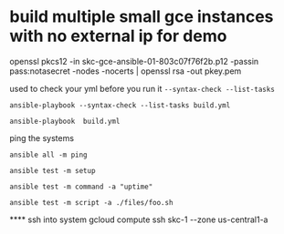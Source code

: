 


# build multiple small gce instances with no external ip for demo #



openssl pkcs12 -in skc-gce-ansible-01-803c07f76f2b.p12 -passin pass:notasecret -nodes -nocerts | openssl rsa -out pkey.pem



used to check your yml before you run it
`--syntax-check --list-tasks`

`ansible-playbook --syntax-check --list-tasks build.yml`


`ansible-playbook  build.yml`



ping the systems

`ansible all -m ping`

`ansible test -m setup`

`ansible test -m command -a "uptime"`

`ansible test -m script -a ./files/foo.sh`


**** ssh into system
gcloud compute ssh skc-1 --zone us-central1-a




